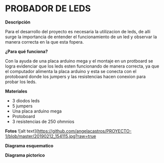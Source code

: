 # PROBADOR DE LEDS 
**Descripción** 

Para el desarrollo del proyecto es necesaria la utilizacion de leds, 
de alli surge la importancia de entender el funcionamiento de un led y
observar la manera correcta en la que esta fopera.

**¿Para qué funciona?** 

Con la ayuda de una placa arduino mega y el montaje en un protboard se 
logra evidenciar que los leds esten funcionando de manera correcta, ya 
que el computador alimenta la placa arduino y esta se conecta con el protoboard
donde los jumpers y las resistencias hacen conexion para probar los leds. 


**Materiales**
-  3 diodos leds
-  5 jumpers 
-  Una placa arduino mega
-  Protoboard 
-  3 resistencias de 250 ohmnios 

**Fotos**
![alt text](https://github.com/angelacastros/PROYECTO-1/blob/master/20190212_154115.jpg?raw=true


**Diagrama esquematico**

**Diagrama pictorico**
